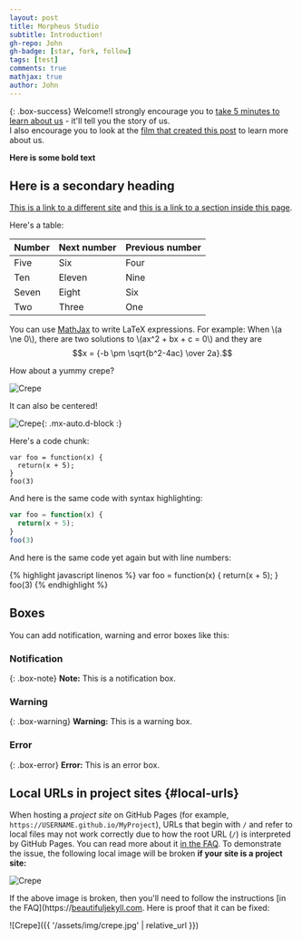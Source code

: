 ```yaml
---
layout: post
title: Morpheus Studio
subtitle: Introduction!
gh-repo: John
gh-badge: [star, fork, follow]
tags: [test]
comments: true
mathjax: true
author: John
---
```


{: .box-success}
Welcome!I strongly encourage you to [take 5 minutes to learn about us](https://bilibili.com/) - it'll tell you the story of us.<br/>I also encourage you to look at the [film that created this post](https://github.com/OleLukCie/OleLukCie.github.io/posts/2020-02-28-sample-markdown.md) to learn  more about us.

**Here is some bold text**

## Here is a secondary heading

[This is a link to a different site](https://bilibili.com/) and [this is a link to a section inside this page](#local-urls).

Here's a table:

| Number | Next number | Previous number |
| :------ |:--- | :--- |
| Five | Six | Four |
| Ten | Eleven | Nine |
| Seven | Eight | Six |
| Two | Three | One |

You can use [MathJax](https://www.mathjax.org/) to write LaTeX expressions. For example:
When \\(a \ne 0\\), there are two solutions to \\(ax^2 + bx + c = 0\\) and they are $$x = {-b \pm \sqrt{b^2-4ac} \over 2a}.$$

How about a yummy crepe?

![Crepe](https://beautifuljekyll.com/assets/img/crepe.jpg)

It can also be centered!

![Crepe](https://beautifuljekyll.com/assets/img/crepe.jpg){: .mx-auto.d-block :}

Here's a code chunk:

~~~
var foo = function(x) {
  return(x + 5);
}
foo(3)
~~~

And here is the same code with syntax highlighting:

```javascript
var foo = function(x) {
  return(x + 5);
}
foo(3)
```

And here is the same code yet again but with line numbers:

{% highlight javascript linenos %}
var foo = function(x) {
  return(x + 5);
}
foo(3)
{% endhighlight %}

## Boxes
You can add notification, warning and error boxes like this:

### Notification

{: .box-note}
**Note:** This is a notification box.

### Warning

{: .box-warning}
**Warning:** This is a warning box.

### Error

{: .box-error}
**Error:** This is an error box.

## Local URLs in project sites {#local-urls}

When hosting a *project site* on GitHub Pages (for example, `https://USERNAME.github.io/MyProject`), URLs that begin with `/` and refer to local files may not work correctly due to how the root URL (`/`) is interpreted by GitHub Pages. You can read more about it [in the FAQ](https://bilibili.com). To demonstrate the issue, the following local image will be broken **if your site is a project site:**

![Crepe](/assets/img/crepe.jpg)

If the above image is broken, then you'll need to follow the instructions [in the FAQ](https://[beautifuljekyll.com](https://github.com/OleLukCie/OleLukCie.github.io/faq/#links-in-project-page). Here is proof that it can be fixed:

![Crepe]({{ '/assets/img/crepe.jpg' | relative_url }})
